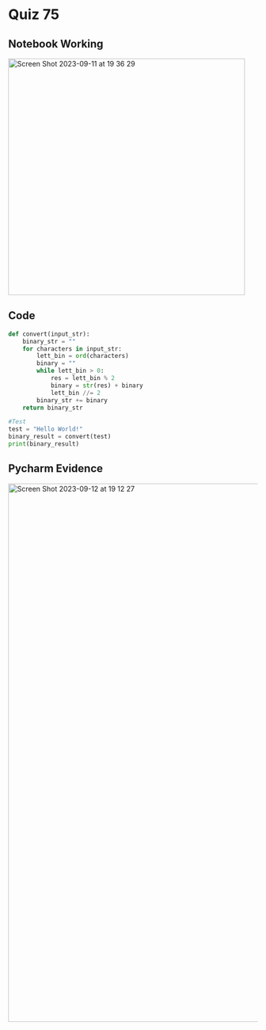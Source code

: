 # Quiz 75

## Notebook Working
<img width="478" alt="Screen Shot 2023-09-11 at 19 36 29" src="https://github.com/DaniSofiaG/year_2/assets/111941990/3abe4e5d-8e23-428e-9f30-ab44cb996dab">

## Code
```.py
def convert(input_str):
    binary_str = ""
    for characters in input_str:
        lett_bin = ord(characters)
        binary = ""
        while lett_bin > 0:
            res = lett_bin % 2
            binary = str(res) + binary
            lett_bin //= 2
        binary_str += binary
    return binary_str

#Test
test = "Hello World!"
binary_result = convert(test)
print(binary_result)
```

## Pycharm Evidence
<img width="1088" alt="Screen Shot 2023-09-12 at 19 12 27" src="https://github.com/DaniSofiaG/year_2/assets/111941990/004f02f4-9f2f-4a57-8e1f-7f1c2349344c">
